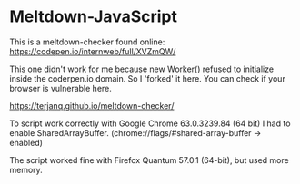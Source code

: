 # Meltdown-JavaScript
This is a meltdown-checker found online: https://codepen.io/internweb/full/XVZmQW/

This one didn't work for me because new Worker() refused to initialize inside the coderpen.io domain.
So I 'forked' it here. You can check if your browser is vulnerable here.


https://terjanq.github.io/meltdown-checker/


To script work correctly with Google Chrome 63.0.3239.84 (64 bit) I had to enable SharedArrayBuffer. 
(chrome://flags/#shared-array-buffer -> enabled)

The script worked fine with Firefox Quantum 57.0.1 (64-bit), but used more memory.
